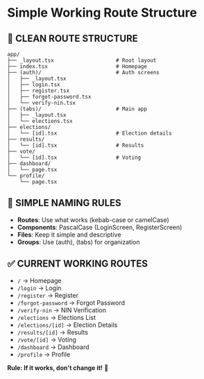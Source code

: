 # Simple Working Route Structure

## 📁 **CLEAN ROUTE STRUCTURE**

```
app/
├── _layout.tsx                    # Root layout
├── index.tsx                      # Homepage
├── (auth)/                        # Auth screens
│   ├── _layout.tsx
│   ├── login.tsx
│   ├── register.tsx
│   ├── forgot-password.tsx
│   └── verify-nin.tsx
├── (tabs)/                        # Main app
│   ├── _layout.tsx
│   └── elections.tsx
├── elections/
│   └── [id].tsx                   # Election details
├── results/
│   └── [id].tsx                   # Results
├── vote/
│   └── [id].tsx                   # Voting
├── dashboard/
│   └── page.tsx
└── profile/
    └── page.tsx
```

## 🎯 **SIMPLE NAMING RULES**

- **Routes**: Use what works (kebab-case or camelCase)
- **Components**: PascalCase (LoginScreen, RegisterScreen)
- **Files**: Keep it simple and descriptive
- **Groups**: Use (auth), (tabs) for organization

## ✅ **CURRENT WORKING ROUTES**

- `/` → Homepage
- `/login` → Login
- `/register` → Register  
- `/forgot-password` → Forgot Password
- `/verify-nin` → NIN Verification
- `/elections` → Elections List
- `/elections/[id]` → Election Details
- `/results/[id]` → Results
- `/vote/[id]` → Voting
- `/dashboard` → Dashboard
- `/profile` → Profile

**Rule: If it works, don't change it!** 🚀